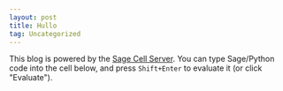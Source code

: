 ```yaml
---
layout: post
title: Hullo
tag: Uncategorized
---
```


This blog is powered by the [Sage Cell Server](http://sagecell.sagemath.org/). You can type Sage/Python code into the cell below, and press `Shift+Enter` to evaluate it (or click "Evaluate").

<div class="all">
  <script type="text/x-sage"> 1 + 2  </script>
</div>

